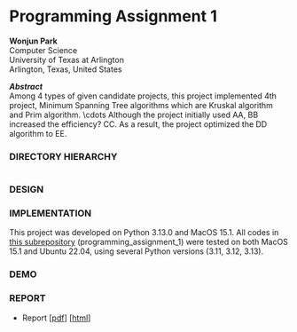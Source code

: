 # Programming Assignment 1

**Wonjun Park** \
Computer Science \
University of Texas at Arlington \
Arlington, Texas, United States

***Abstract*** \
Among 4 types of given candidate projects, this project implemented 4th project, Minimum Spanning Tree algorithms which are Kruskal algorithm and Prim algorithm.
\cdots
Although the project initially used AA, BB increased the efficiency? CC.
As a result, the project optimized the DD algorithm to EE.

### DIRECTORY HIERARCHY

``` plaintext

```

### DESIGN

### IMPLEMENTATION

This project was developed on Python 3.13.0 and MacOS 15.1. All codes in [this subrepository](./) (programming_assignment_1) were tested on both MacOS 15.1 and Ubuntu 22.04, using several Python versions (3.11, 3.12, 3.13).

### DEMO

### REPORT

* Report [[pdf](https://dev-onejun.github.io/CSE-5311/papers/programming_assignment_1.pdf)] [[html](https://dev-onejun.github.io/CSE-5311/papers/programming_assignment_1.html)]

